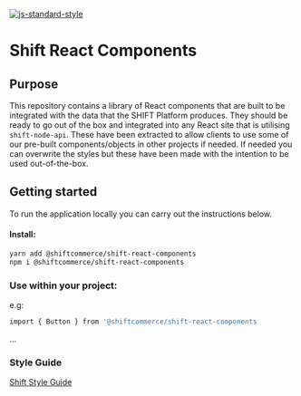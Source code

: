 [ ![js-standard-style](https://img.shields.io/badge/code%20style-standard-brightgreen.svg)](http://standardjs.com)

# Shift React Components
## Purpose

This repository contains a library of React components that are built to be integrated with the data that the SHIFT Platform produces. They should be ready to go out of the box and integrated into any React site that is utilising `shift-node-api`.
These have been extracted to allow clients to use some of our pre-built components/objects in other projects if needed.
If needed you can overwrite the styles but these have been made with the intention to be used out-of-the-box.


## Getting started

To run the application locally you can carry out the instructions below.

#### Install:

```bash
yarn add @shiftcommerce/shift-react-components
npm i @shiftcommerce/shift-react-components
```

### Use within your project:
e.g:

```bash
import { Button } from '@shiftcommerce/shift-react-components
```

...

### Style Guide

[Shift Style Guide](https://github.com/shiftcommerce/shift-react-components/blob/master/shift-style-guide.md)